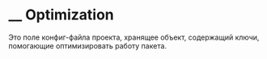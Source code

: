 # \_\_ Optimization

Это поле конфиг-файла проекта, хранящее объект, содержащий ключи, помогающие оптимизировать работу пакета.
